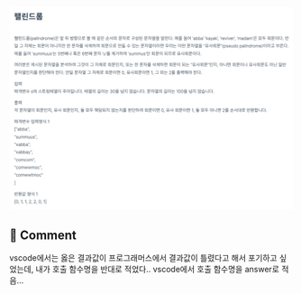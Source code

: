 ![](../images/팰린드롬.png)

## 🤞 Comment

vscode에서는 옳은 결과값이 프로그래머스에서 결과값이 틀렸다고 해서 포기하고 싶었는데, 내가 호출 함수명을 반대로 적었다.. vscode에서 호출 함수명을 answer로 적음...
